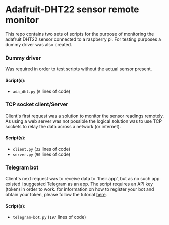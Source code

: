 # Adafruit-DHT22 sensor remote monitor
This repo contains two sets of scripts for the purpose of monitoring the adafruit DHT22 sensor connected to a raspberry 
pi. For testing purposes a dummy driver was also created.


### Dummy driver
Was required in order to test scripts without the actual sensor present. 
#### Script(s):
 - `ada_dht.py` (`6` lines of code)


### TCP socket client/Server
Client's first request was a solution to monitor the sensor readings remotely. As using a web server was not possible
the logical solution was to use TCP sockets to relay the data across a network (or internet). 
#### Script(s):
 - `client.py` (`32` lines of code)
 - `server.py` (`90` lines of code)

 
### Telegram bot
Client's next request was to receive data to 'their app', but as no such app existed i suggested Telegram as an app. The
script requires an API key (token) in order to work. for information on how to register your bot and obtain your token,
please follow the tutorial [here](https://core.telegram.org/bots#6-botfather).
#### Script(s):
 - `telegram-bot.py` (`197` lines of code)
